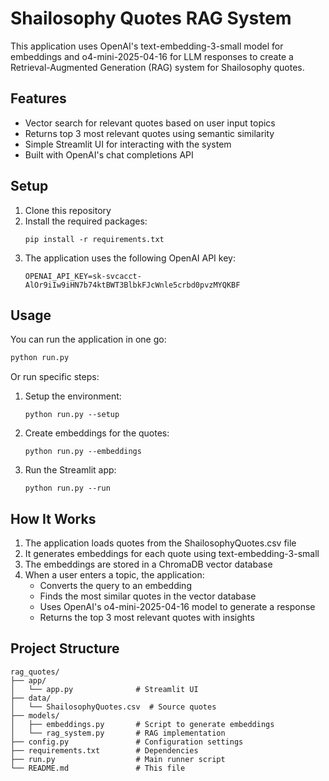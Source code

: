 # Shailosophy Quotes RAG System

This application uses OpenAI's text-embedding-3-small model for embeddings and o4-mini-2025-04-16 for LLM responses to create a Retrieval-Augmented Generation (RAG) system for Shailosophy quotes.

## Features

- Vector search for relevant quotes based on user input topics
- Returns top 3 most relevant quotes using semantic similarity
- Simple Streamlit UI for interacting with the system
- Built with OpenAI's chat completions API

## Setup

1. Clone this repository
2. Install the required packages:
   ```
   pip install -r requirements.txt
   ```
3. The application uses the following OpenAI API key:
   ```
   OPENAI_API_KEY=sk-svcacct-AlOr9iIw9iHN7b74ktBWT3BlbkFJcWnle5crbd0pvzMYQKBF
   ```

## Usage

You can run the application in one go:

```bash
python run.py
```

Or run specific steps:

1. Setup the environment:
   ```
   python run.py --setup
   ```

2. Create embeddings for the quotes:
   ```
   python run.py --embeddings
   ```

3. Run the Streamlit app:
   ```
   python run.py --run
   ```

## How It Works

1. The application loads quotes from the ShailosophyQuotes.csv file
2. It generates embeddings for each quote using text-embedding-3-small
3. The embeddings are stored in a ChromaDB vector database
4. When a user enters a topic, the application:
   - Converts the query to an embedding
   - Finds the most similar quotes in the vector database
   - Uses OpenAI's o4-mini-2025-04-16 model to generate a response
   - Returns the top 3 most relevant quotes with insights

## Project Structure

```
rag_quotes/
├── app/
│   └── app.py              # Streamlit UI
├── data/
│   └── ShailosophyQuotes.csv  # Source quotes
├── models/
│   ├── embeddings.py       # Script to generate embeddings
│   └── rag_system.py       # RAG implementation
├── config.py               # Configuration settings
├── requirements.txt        # Dependencies
├── run.py                  # Main runner script
└── README.md               # This file
``` 